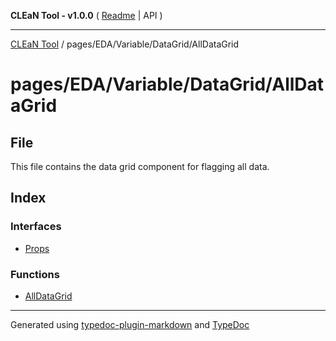 **CLEaN Tool - v1.0.0** ( [Readme](../../../../../README.md) \| API )

***

[CLEaN Tool](../../../../../modules.md) / pages/EDA/Variable/DataGrid/AllDataGrid

# pages/EDA/Variable/DataGrid/AllDataGrid

## File

This file contains the data grid component for flagging all data.

## Index

### Interfaces

- [Props](interfaces/Props.md)

### Functions

- [AllDataGrid](functions/AllDataGrid.md)

***

Generated using [typedoc-plugin-markdown](https://www.npmjs.com/package/typedoc-plugin-markdown) and [TypeDoc](https://typedoc.org/)
